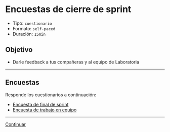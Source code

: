 # Encuestas de cierre de sprint
- Tipo: `cuestionario`
- Formato: `self-paced`
- Duración: `15min`

## Objetivo

- Darle feedback a tus compañeras y al equipo de Laboratoria

***

## Encuestas
Responde los cuestionarios a continuación:

* [Encuesta de final de sprint]()
* [Encuesta de trabajo en equipo]()

***

[Continuar](06-retrospective.md)
